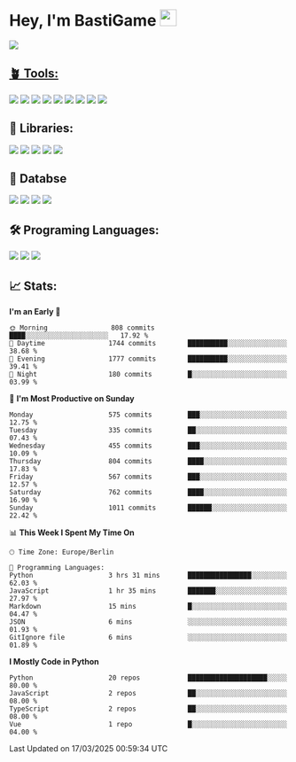 # Hey, I'm BastiGame <img src="https://raw.githubusercontent.com/MartinHeinz/MartinHeinz/master/wave.gif" width="30px">

<a href="https://discord.com/users/1018150165489668227"><img src="https://lanyard.cnrad.dev/api/1018150165489668227"><p/>

## 🪴 Tools:
[![](https://skillicons.dev/icons?i=discord)](https://discord.com/ "Discord")
[![](https://skillicons.dev/icons?i=bots)](https://discord.dev/ "Discord Bots")
[![](https://skillicons.dev/icons?i=pycharm)](https://jetbrains.com/pycharm/ "PyCharm")
[![](https://skillicons.dev/icons?i=webstorm)](https://jetbrains.com/webstorm/ "WebStorm")
[![](https://skillicons.dev/icons?i=vscode)](https://vscode.dev/ "VSC")
[![](https://skillicons.dev/icons?i=git)](https://git-scm.com/ "Git")
[![](https://skillicons.dev/icons?i=github)](https://github.com/ "GitHub")
[![](https://skillicons.dev/icons?i=notion)](https://www.notion.so "Notion")
[![](https://skillicons.dev/icons?i=figma)](https://www.figma.com "Figma")


## 🎉 Libraries:
[![](https://skillicons.dev/icons?i=fastapi)](https://fastapi.tiangolo.com/ "FastAPI")
[![](https://skillicons.dev/icons?i=flask)](https://flask.palletsprojects.com/en/3.0.x/ "Flask")
[![](https://skillicons.dev/icons?i=discordjs)](https://discord.js.org/ "DiscordJS")
[![](https://skillicons.dev/icons?i=nodejs)](https://nodejs.org/en "NodeJS")
[![](https://skillicons.dev/icons?i=npm)](https://www.npmjs.com/ "NPM")

## 💾 Databse
[![](https://skillicons.dev/icons?i=redis)](https://redis.io/de/ "Redis")
[![](https://skillicons.dev/icons?i=sqlite)](https://sqlite.org/ "SQLite")
[![](https://skillicons.dev/icons?i=postgresql)](https://postgresql.org/ "PostgreSQL")
[![](https://skillicons.dev/icons?i=mysql)](https://www.mysql.com/de/ "MySQL")


## 🛠️ Programing Languages:
[![](https://skillicons.dev/icons?i=py)](https://python.org/ "Python")
[![](https://skillicons.dev/icons?i=js)](https://de.wikipedia.org/wiki/JavaScript "JavaScript")
[![](https://skillicons.dev/icons?i=ts)](https://www.typescriptlang.org/ "TypeScript")


<!--## ⭐ Projekte:
[![Discord](https://img.shields.io/badge/Discord-%237289DA.svg?logo=discord&logoColor=white)](https://discord.gg/Hfjv2cCQ)
[![Twitch](https://img.shields.io/badge/Twitch-%239146FF.svg?logo=Twitch&logoColor=white)](https://www.twitch.tv/bastigametv)
[![FlashBot](https://img.shields.io/badge/FlashBot-%ff7e47.svg?logo=wechat&logoColor=white)](https://discord.com/application-directory/1111374314340626433)
[![FlashGlobal](https://img.shields.io/badge/FlashGlobal-%ff7e47.svg?logo=wechat&logoColor=white)](https://discord.com/application-directory/1169681232532099112)

-->

## 📈 Stats:
<!--START_SECTION:waka-->
**I'm an Early 🐤** 

```text
🌞 Morning                808 commits         ████░░░░░░░░░░░░░░░░░░░░░   17.92 % 
🌆 Daytime                1744 commits        ██████████░░░░░░░░░░░░░░░   38.68 % 
🌃 Evening                1777 commits        ██████████░░░░░░░░░░░░░░░   39.41 % 
🌙 Night                  180 commits         █░░░░░░░░░░░░░░░░░░░░░░░░   03.99 % 
```
📅 **I'm Most Productive on Sunday** 

```text
Monday                   575 commits         ███░░░░░░░░░░░░░░░░░░░░░░   12.75 % 
Tuesday                  335 commits         ██░░░░░░░░░░░░░░░░░░░░░░░   07.43 % 
Wednesday                455 commits         ███░░░░░░░░░░░░░░░░░░░░░░   10.09 % 
Thursday                 804 commits         ████░░░░░░░░░░░░░░░░░░░░░   17.83 % 
Friday                   567 commits         ███░░░░░░░░░░░░░░░░░░░░░░   12.57 % 
Saturday                 762 commits         ████░░░░░░░░░░░░░░░░░░░░░   16.90 % 
Sunday                   1011 commits        ██████░░░░░░░░░░░░░░░░░░░   22.42 % 
```


📊 **This Week I Spent My Time On** 

```text
🕑︎ Time Zone: Europe/Berlin

💬 Programming Languages: 
Python                   3 hrs 31 mins       ████████████████░░░░░░░░░   62.03 % 
JavaScript               1 hr 35 mins        ███████░░░░░░░░░░░░░░░░░░   27.97 % 
Markdown                 15 mins             █░░░░░░░░░░░░░░░░░░░░░░░░   04.47 % 
JSON                     6 mins              ░░░░░░░░░░░░░░░░░░░░░░░░░   01.93 % 
GitIgnore file           6 mins              ░░░░░░░░░░░░░░░░░░░░░░░░░   01.89 % 
```

**I Mostly Code in Python** 

```text
Python                   20 repos            ████████████████████░░░░░   80.00 % 
JavaScript               2 repos             ██░░░░░░░░░░░░░░░░░░░░░░░   08.00 % 
TypeScript               2 repos             ██░░░░░░░░░░░░░░░░░░░░░░░   08.00 % 
Vue                      1 repo              █░░░░░░░░░░░░░░░░░░░░░░░░   04.00 % 
```




 Last Updated on 17/03/2025 00:59:34 UTC
<!--END_SECTION:waka-->

